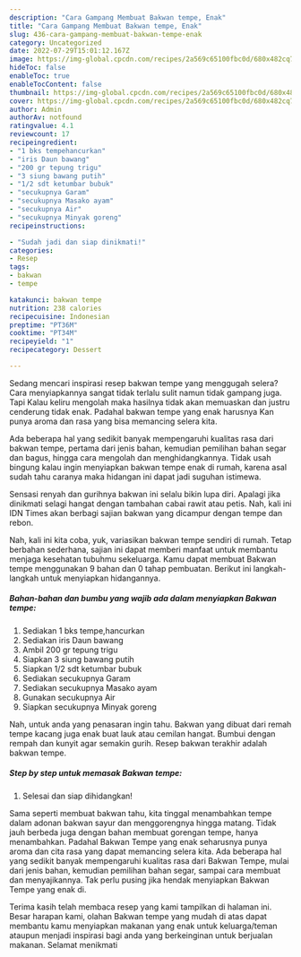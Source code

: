 ```yaml
---
description: "Cara Gampang Membuat Bakwan tempe, Enak"
title: "Cara Gampang Membuat Bakwan tempe, Enak"
slug: 436-cara-gampang-membuat-bakwan-tempe-enak
category: Uncategorized
date: 2022-07-29T15:01:12.167Z
image: https://img-global.cpcdn.com/recipes/2a569c65100fbc0d/680x482cq70/bakwan-tempe-foto-resep-utama.jpg
hideToc: false
enableToc: true
enableTocContent: false
thumbnail: https://img-global.cpcdn.com/recipes/2a569c65100fbc0d/680x482cq70/bakwan-tempe-foto-resep-utama.jpg
cover: https://img-global.cpcdn.com/recipes/2a569c65100fbc0d/680x482cq70/bakwan-tempe-foto-resep-utama.jpg
author: Admin
authorAv: notfound
ratingvalue: 4.1
reviewcount: 17
recipeingredient:
- "1 bks tempehancurkan"
- "iris Daun bawang"
- "200 gr tepung trigu"
- "3 siung bawang putih"
- "1/2 sdt ketumbar bubuk"
- "secukupnya Garam"
- "secukupnya Masako ayam"
- "secukupnya Air"
- "secukupnya Minyak goreng"
recipeinstructions:

- "Sudah jadi dan siap dinikmati!"
categories:
- Resep
tags:
- bakwan
- tempe

katakunci: bakwan tempe 
nutrition: 238 calories
recipecuisine: Indonesian
preptime: "PT36M"
cooktime: "PT34M"
recipeyield: "1"
recipecategory: Dessert

---
```



Sedang mencari inspirasi resep bakwan tempe yang menggugah selera? Cara menyiapkannya sangat tidak terlalu sulit namun tidak gampang juga. Tapi Kalau keliru mengolah maka hasilnya tidak akan memuaskan dan justru cenderung tidak enak. Padahal bakwan tempe yang enak harusnya Kan punya aroma dan rasa yang bisa memancing selera kita.


Ada beberapa hal yang sedikit banyak mempengaruhi kualitas rasa dari bakwan tempe, pertama dari jenis bahan, kemudian pemilihan bahan segar dan bagus, hingga cara mengolah dan menghidangkannya. Tidak usah bingung kalau ingin menyiapkan bakwan tempe enak di rumah, karena asal sudah tahu caranya maka hidangan ini dapat jadi suguhan istimewa.

Sensasi renyah dan gurihnya bakwan ini selalu bikin lupa diri. Apalagi jika dinikmati selagi hangat dengan tambahan cabai rawit atau petis. Nah, kali ini IDN Times akan berbagi sajian bakwan yang dicampur dengan tempe dan rebon.


Nah, kali ini kita coba, yuk, variasikan bakwan tempe sendiri di rumah. Tetap berbahan sederhana, sajian ini dapat memberi manfaat untuk membantu menjaga kesehatan tubuhmu sekeluarga. Kamu dapat membuat Bakwan tempe menggunakan 9 bahan dan 0 tahap pembuatan. Berikut ini langkah-langkah untuk menyiapkan hidangannya.

<!--inarticleads1-->

##### Bahan-bahan dan bumbu yang wajib ada dalam menyiapkan Bakwan tempe:

1. Sediakan 1 bks tempe,hancurkan
1. Sediakan iris Daun bawang
1. Ambil 200 gr tepung trigu
1. Siapkan 3 siung bawang putih
1. Siapkan 1/2 sdt ketumbar bubuk
1. Sediakan secukupnya Garam
1. Sediakan secukupnya Masako ayam
1. Gunakan secukupnya Air
1. Siapkan secukupnya Minyak goreng


Nah, untuk anda yang penasaran ingin tahu. Bakwan yang dibuat dari remah tempe kacang juga enak buat lauk atau cemilan hangat. Bumbui dengan rempah dan kunyit agar semakin gurih. Resep bakwan terakhir adalah bakwan tempe. 

<!--inarticleads2-->

##### Step by step untuk memasak Bakwan tempe:


1. Selesai dan siap dihidangkan!

Sama seperti membuat bakwan tahu, kita tinggal menambahkan tempe dalam adonan bakwan sayur dan menggorengnya hingga matang. Tidak jauh berbeda juga dengan bahan membuat gorengan tempe, hanya menambahkan. Padahal Bakwan Tempe yang enak seharusnya punya aroma dan cita rasa yang dapat memancing selera kita. Ada beberapa hal yang sedikit banyak mempengaruhi kualitas rasa dari Bakwan Tempe, mulai dari jenis bahan, kemudian pemilihan bahan segar, sampai cara membuat dan menyajikannya. Tak perlu pusing jika hendak menyiapkan Bakwan Tempe yang enak di. 

Terima kasih telah membaca resep yang kami tampilkan di halaman ini. Besar harapan kami, olahan Bakwan tempe yang mudah di atas dapat membantu kamu menyiapkan makanan yang enak untuk keluarga/teman ataupun menjadi inspirasi bagi anda yang berkeinginan untuk berjualan makanan. Selamat menikmati
